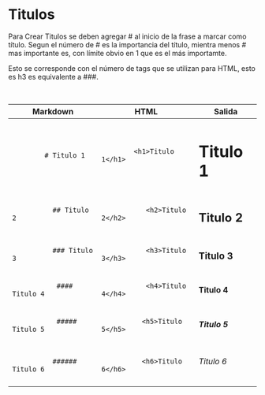 # Titulos

Para Crear Titulos se deben agregar # al inicio de la frase a marcar como título. Segun el número de # es la importancia del título, mientra menos # mas importante es, con límite obvio en 1 que es el más importamte.

Esto se corresponde con el número de tags que se utilizan para HTML, esto es h3 es equivalente a ###.

<br>

<table>
  <thead>
    <tr>
      <th>Markdown</th>
      <th>HTML</th>
      <th>Salida</th>
    </tr>
  </thead>
  <tbody>
    <tr>
      <td>
        <code>
        # Titulo 1
        </code>
      </td>
      <td>
        <code>
        &lt;h1&gt;Titulo 1&lt;/h1&gt;
        </code>
      </td>
      <td>
        <h1>
            Titulo 1
        </h1>
      </td>
    </tr>
    <tr>
      <td>
        <code>
          ## Titulo 2
        </code>
      </td>
      <td>
        <code>
           &lt;h2&gt;Titulo 2&lt;/h2&gt;
        </code>
      </td>
      <td>
        <h2>
           Titulo 2
        </h2>
      </td>
    </tr>
    <tr>
      <td>
        <code>
          ### Titulo 3
        </code>
      </td>
      <td>
        <code>
           &lt;h3&gt;Titulo 3&lt;/h3&gt;
        </code>
      </td>
      <td>
        <h3>
           Titulo 3
        </h3>
      </td>
    </tr>
    <tr>
      <td>
        <code>
           #### Titulo 4
        </code>
      </td>
      <td>
        <code>
           &lt;h4&gt;Titulo 4&lt;/h4&gt;
        </code>
      </td>
      <td>
        <h4>
           Titulo 4
        </h4>
      </td>
    </tr>
    <tr>
      <td>
        <code>
           ##### Titulo 5
        </code>
      </td>
      <td>
        <code>
          &lt;h5&gt;Titulo 5&lt;/h5&gt;
        </code>
      </td>
      <td>
        <h5>
          Titulo 5
        </h5>
      </td>
    </tr>
    <tr>
      <td>
        <code>
          ###### Titulo 6
        </code>
      </td>
      <td>
        <code>
          &lt;h6&gt;Titulo 6&lt;/h6&gt;
        </code>
      </td>
      <td>
        <h6>
          Titulo 6
        </h6>
      </td>
    </tr>
  </tbody>
</table>
